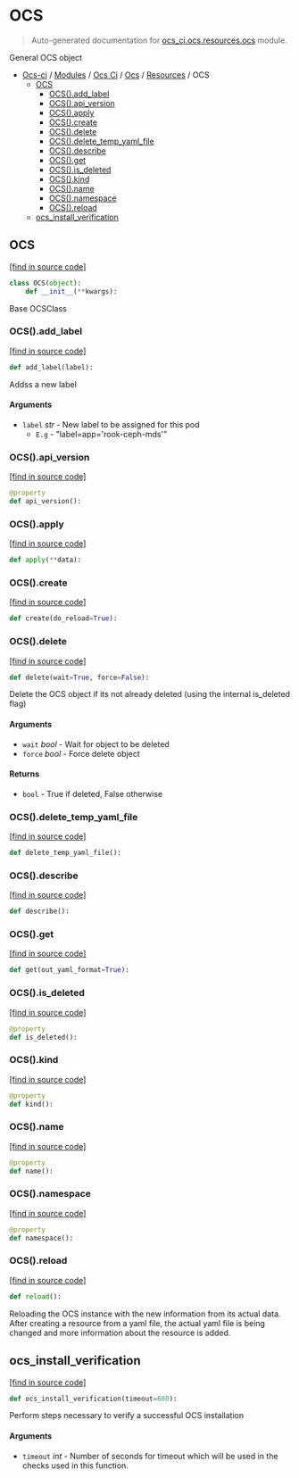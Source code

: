 # OCS

> Auto-generated documentation for [ocs_ci.ocs.resources.ocs](https://github.com/gklein/ocs-ci/blob/master/ocs_ci/ocs/resources/ocs.py) module.

General OCS object

- [Ocs-ci](../../../README.md#ocs-ci) / [Modules](../../../MODULES.md#ocs-ci-modules) / [Ocs Ci](../../index.md#ocs-ci) / [Ocs](../index.md#ocs) / [Resources](index.md#resources) / OCS
    - [OCS](#ocs)
        - [OCS().add_label](#ocsadd_label)
        - [OCS().api_version](#ocsapi_version)
        - [OCS().apply](#ocsapply)
        - [OCS().create](#ocscreate)
        - [OCS().delete](#ocsdelete)
        - [OCS().delete_temp_yaml_file](#ocsdelete_temp_yaml_file)
        - [OCS().describe](#ocsdescribe)
        - [OCS().get](#ocsget)
        - [OCS().is_deleted](#ocsis_deleted)
        - [OCS().kind](#ocskind)
        - [OCS().name](#ocsname)
        - [OCS().namespace](#ocsnamespace)
        - [OCS().reload](#ocsreload)
    - [ocs_install_verification](#ocs_install_verification)

## OCS

[[find in source code]](https://github.com/gklein/ocs-ci/blob/master/ocs_ci/ocs/resources/ocs.py#L20)

```python
class OCS(object):
    def __init__(**kwargs):
```

Base OCSClass

### OCS().add_label

[[find in source code]](https://github.com/gklein/ocs-ci/blob/master/ocs_ci/ocs/resources/ocs.py#L139)

```python
def add_label(label):
```

Addss a new label

#### Arguments

- `label` *str* - New label to be assigned for this pod
    - `E.g` - "label=app='rook-ceph-mds'"

### OCS().api_version

[[find in source code]](https://github.com/gklein/ocs-ci/blob/master/ocs_ci/ocs/resources/ocs.py#L59)

```python
@property
def api_version():
```

### OCS().apply

[[find in source code]](https://github.com/gklein/ocs-ci/blob/master/ocs_ci/ocs/resources/ocs.py#L131)

```python
def apply(**data):
```

### OCS().create

[[find in source code]](https://github.com/gklein/ocs-ci/blob/master/ocs_ci/ocs/resources/ocs.py#L97)

```python
def create(do_reload=True):
```

### OCS().delete

[[find in source code]](https://github.com/gklein/ocs-ci/blob/master/ocs_ci/ocs/resources/ocs.py#L105)

```python
def delete(wait=True, force=False):
```

Delete the OCS object if its not already deleted
(using the internal is_deleted flag)

#### Arguments

- `wait` *bool* - Wait for object to be deleted
- `force` *bool* - Force delete object

#### Returns

- `bool` - True if deleted, False otherwise

### OCS().delete_temp_yaml_file

[[find in source code]](https://github.com/gklein/ocs-ci/blob/master/ocs_ci/ocs/resources/ocs.py#L151)

```python
def delete_temp_yaml_file():
```

### OCS().describe

[[find in source code]](https://github.com/gklein/ocs-ci/blob/master/ocs_ci/ocs/resources/ocs.py#L94)

```python
def describe():
```

### OCS().get

[[find in source code]](https://github.com/gklein/ocs-ci/blob/master/ocs_ci/ocs/resources/ocs.py#L89)

```python
def get(out_yaml_format=True):
```

### OCS().is_deleted

[[find in source code]](https://github.com/gklein/ocs-ci/blob/master/ocs_ci/ocs/resources/ocs.py#L75)

```python
@property
def is_deleted():
```

### OCS().kind

[[find in source code]](https://github.com/gklein/ocs-ci/blob/master/ocs_ci/ocs/resources/ocs.py#L63)

```python
@property
def kind():
```

### OCS().name

[[find in source code]](https://github.com/gklein/ocs-ci/blob/master/ocs_ci/ocs/resources/ocs.py#L71)

```python
@property
def name():
```

### OCS().namespace

[[find in source code]](https://github.com/gklein/ocs-ci/blob/master/ocs_ci/ocs/resources/ocs.py#L67)

```python
@property
def namespace():
```

### OCS().reload

[[find in source code]](https://github.com/gklein/ocs-ci/blob/master/ocs_ci/ocs/resources/ocs.py#L79)

```python
def reload():
```

Reloading the OCS instance with the new information from its actual
data.
After creating a resource from a yaml file, the actual yaml file is
being changed and more information about the resource is added.

## ocs_install_verification

[[find in source code]](https://github.com/gklein/ocs-ci/blob/master/ocs_ci/ocs/resources/ocs.py#L155)

```python
def ocs_install_verification(timeout=600):
```

Perform steps necessary to verify a successful OCS installation

#### Arguments

- `timeout` *int* - Number of seconds for timeout which will be used in the
    checks used in this function.

